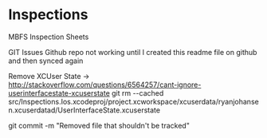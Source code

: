 # Inspections
MBFS Inspection Sheets


GIT Issues
Github repo not working until I created this readme file on github and then synced again

Remove XCUser State -> http://stackoverflow.com/questions/6564257/cant-ignore-userinterfacestate-xcuserstate
git rm --cached src/Inspections.Ios.xcodeproj/project.xcworkspace/xcuserdata/ryanjohansen.xcuserdatad/UserInterfaceState.xcuserstate

git commit -m "Removed file that shouldn't be tracked"


